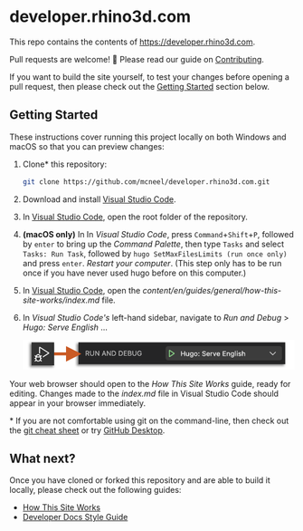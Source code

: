 # developer.rhino3d.com

This repo contains the contents of https://developer.rhino3d.com.

Pull requests are welcome! :tada: Please read our guide on [Contributing](https://github.com/mcneel/developer.rhino3d.com/blob/main/CONTRIBUTING.md).

If you want to build the site yourself, to test your changes before opening a pull request, then please check out the [Getting Started](#getting-started) section below.

## Getting Started

These instructions cover running this project locally on both Windows and macOS so that you can preview changes:

1. Clone\* this repository:

    ```sh
    git clone https://github.com/mcneel/developer.rhino3d.com.git
    ```

2. Download and install [Visual Studio Code](https://code.visualstudio.com/).

3. In [Visual Studio Code](https://code.visualstudio.com/), open the root folder of the repository.

4. **(macOS only)** In In *Visual Studio Code*, press `Command`+`Shift`+`P`, followed by `enter` to bring up the *Command Palette*, then type `Tasks` and select `Tasks: Run Task`, followed by `hugo SetMaxFilesLimits (run once only)` and press `enter`. *Restart your computer*. (This step only has to be run once if you have never used hugo before on this computer.)

5. In [Visual Studio Code](https://code.visualstudio.com/), open the *content/en/guides/general/how-this-site-works/index.md* file.

6. In *Visual Studio Code's* left-hand sidebar, navigate to *Run and Debug* > *Hugo: Serve English* ...

    ![VSCode hugo serve english](static/images/vscode-hugo-serve-english.png)

Your web browser should open to the *How This Site Works* guide, ready for editing. Changes made to the *index.md* file in Visual Studio Code should appear in your browser immediately.

\* If you are not comfortable using git on the command-line, then check out the [git cheat sheet](https://services.github.com/on-demand/downloads/github-git-cheat-sheet.pdf) or try [GitHub Desktop](https://desktop.github.com).

## What next?

Once you have cloned or forked this repository and are able to build it locally, please check out the following guides:

* [How This Site Works](https://developer.rhino3d.com/guides/general/how-this-site-works/)
* [Developer Docs Style Guide](https://developer.rhino3d.com/guides/general/developer-docs-style-guide/)
